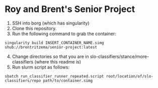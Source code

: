 # Roy and Brent's Senior Project

1. SSH into borg (which has singularity)
2. Clone this repository.
3. Run the following command to grab the container:
```
singularity build INSERT_CONTAINER_NAME.simg shub://brentritzema/senior-project:latest
```
4. Change directories so that you are in slo-classifiers/stance/more-classifiers (where this readme is)
5. Run slurm script as follows:
```
sbatch run_classifier_runner_repeated.script root/location/of/slo-classifiers/repo path/to/container.simg
```
